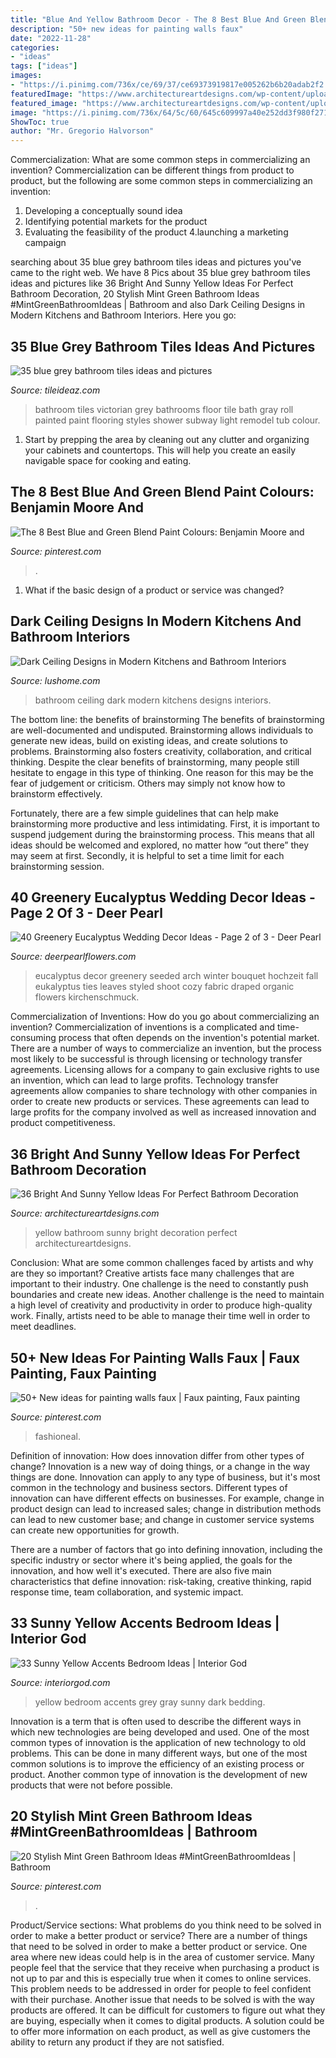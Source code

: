 ```yaml
---
title: "Blue And Yellow Bathroom Decor - The 8 Best Blue And Green Blend Paint Colours: Benjamin Moore And"
description: "50+ new ideas for painting walls faux"
date: "2022-11-28"
categories:
- "ideas"
tags: ["ideas"]
images:
- "https://i.pinimg.com/736x/ce/69/37/ce69373919817e005262b6b20adab2f2.jpg"
featuredImage: "https://www.architectureartdesigns.com/wp-content/uploads/2013/04/ArchitectureArtDesigns-2610.jpg"
featured_image: "https://www.architectureartdesigns.com/wp-content/uploads/2013/04/ArchitectureArtDesigns-2610.jpg"
image: "https://i.pinimg.com/736x/64/5c/60/645c609997a40e252dd3f980f271d22f--blue-green-paints-blue-gray-paint.jpg"
ShowToc: true
author: "Mr. Gregorio Halvorson"
---
```



Commercialization: What are some common steps in commercializing an invention?
Commercialization can be different things from product to product, but the following are some common steps in commercializing an invention:
1. Developing a conceptually sound idea 
2. Identifying potential markets for the product 
3. Evaluating the feasibility of the product 
4.launching a marketing campaign 

	

		
searching about 35 blue grey bathroom tiles ideas and pictures you've came to the right web. We have 8 Pics about 35 blue grey bathroom tiles ideas and pictures like 36 Bright And Sunny Yellow Ideas For Perfect Bathroom Decoration, 20 Stylish Mint Green Bathroom Ideas #MintGreenBathroomIdeas | Bathroom and also Dark Ceiling Designs in Modern Kitchens and Bathroom Interiors. Here you go:
		
    
## 35 Blue Grey Bathroom Tiles Ideas And Pictures

<img loading=lazy src="http://www.tileideaz.com/wp-content/uploads/2015/03/blue_grey_bathroom_tiles_31.jpg" onerror="this.onerror=null;this.src='https://tse3.mm.bing.net/th?id=OIP.RQhPdFN1-EITsM-jayOc2wHaJ3&amp;pid=15.1';" alt="35 blue grey bathroom tiles ideas and pictures">

_Source: tileideaz.com_

>bathroom tiles victorian grey bathrooms floor tile bath gray roll painted paint flooring styles shower subway light remodel tub colour. 

	

1. Start by prepping the area by cleaning out any clutter and organizing your cabinets and countertops. This will help you create an easily navigable space for cooking and eating.

    
## The 8 Best Blue And Green Blend Paint Colours: Benjamin Moore And

<img loading=lazy src="https://i.pinimg.com/736x/64/5c/60/645c609997a40e252dd3f980f271d22f--blue-green-paints-blue-gray-paint.jpg" onerror="this.onerror=null;this.src='https://tse3.mm.bing.net/th?id=OIP.rtUoe41DBrODUPrhS_UZkQHaLc&amp;pid=15.1';" alt="The 8 Best Blue and Green Blend Paint Colours: Benjamin Moore and">

_Source: pinterest.com_

>. 

	

1. What if the basic design of a product or service was changed?

    
## Dark Ceiling Designs In Modern Kitchens And Bathroom Interiors

<img loading=lazy src="https://www.lushome.com/wp-content/uploads/2019/06/dark-ceiling-designs-black-white-bathroom-6-1.jpg" onerror="this.onerror=null;this.src='https://tse2.mm.bing.net/th?id=OIP.2IRrFzZGsnrEFaZGQU1iVwAAAA&amp;pid=15.1';" alt="Dark Ceiling Designs in Modern Kitchens and Bathroom Interiors">

_Source: lushome.com_

>bathroom ceiling dark modern kitchens designs interiors. 

	

The bottom line: the benefits of brainstorming
The benefits of brainstorming are well-documented and undisputed. Brainstorming allows individuals to generate new ideas, build on existing ideas, and create solutions to problems. Brainstorming also fosters creativity, collaboration, and critical thinking.
Despite the clear benefits of brainstorming, many people still hesitate to engage in this type of thinking. One reason for this may be the fear of judgement or criticism. Others may simply not know how to brainstorm effectively.

Fortunately, there are a few simple guidelines that can help make brainstorming more productive and less intimidating. First, it is important to suspend judgement during the brainstorming process. This means that all ideas should be welcomed and explored, no matter how “out there” they may seem at first. Secondly, it is helpful to set a time limit for each brainstorming session.

    
## 40 Greenery Eucalyptus Wedding Decor Ideas - Page 2 Of 3 - Deer Pearl

<img loading=lazy src="https://www.deerpearlflowers.com/wp-content/uploads/2016/12/eucalyptus-leaves-wedding-details.jpg" onerror="this.onerror=null;this.src='https://tse3.mm.bing.net/th?id=OIP.-zGyOuC4HErOIV08VTL-twHaLH&amp;pid=15.1';" alt="40 Greenery Eucalyptus Wedding Decor Ideas - Page 2 of 3 - Deer Pearl">

_Source: deerpearlflowers.com_

>eucalyptus decor greenery seeded arch winter bouquet hochzeit fall eukalyptus ties leaves styled shoot cozy fabric draped organic flowers kirchenschmuck. 

	

Commercialization of Inventions: How do you go about commercializing an invention?
Commercialization of inventions is a complicated and time-consuming process that often depends on the invention's potential market. There are a number of ways to commercialize an invention, but the process most likely to be successful is through licensing or technology transfer agreements. Licensing allows for a company to gain exclusive rights to use an invention, which can lead to large profits. Technology transfer agreements allow companies to share technology with other companies in order to create new products or services. These agreements can lead to large profits for the company involved as well as increased innovation and product competitiveness.

    
## 36 Bright And Sunny Yellow Ideas For Perfect Bathroom Decoration

<img loading=lazy src="https://www.architectureartdesigns.com/wp-content/uploads/2013/04/ArchitectureArtDesigns-2610.jpg" onerror="this.onerror=null;this.src='https://tse3.mm.bing.net/th?id=OIP.5oXerYqcAjYKobJjRCqwygHaLI&amp;pid=15.1';" alt="36 Bright And Sunny Yellow Ideas For Perfect Bathroom Decoration">

_Source: architectureartdesigns.com_

>yellow bathroom sunny bright decoration perfect architectureartdesigns. 

	

Conclusion: What are some common challenges faced by artists and why are they so important?
Creative artists face many challenges that are important to their industry. One challenge is the need to constantly push boundaries and create new ideas. Another challenge is the need to maintain a high level of creativity and productivity in order to produce high-quality work. Finally, artists need to be able to manage their time well in order to meet deadlines.

    
## 50+ New Ideas For Painting Walls Faux | Faux Painting, Faux Painting

<img loading=lazy src="https://i.pinimg.com/736x/ce/69/37/ce69373919817e005262b6b20adab2f2.jpg" onerror="this.onerror=null;this.src='https://tse1.mm.bing.net/th?id=OIP.uycFBRdCAsxEONWLdiHTIAAAAA&amp;pid=15.1';" alt="50+ New ideas for painting walls faux | Faux painting, Faux painting">

_Source: pinterest.com_

>fashioneal. 

	

Definition of innovation: How does innovation differ from other types of change?
Innovation is a new way of doing things, or a change in the way things are done. Innovation can apply to any type of business, but it's most common in the technology and business sectors.
Different types of innovation can have different effects on businesses. For example, change in product design can lead to increased sales; change in distribution methods can lead to new customer base; and change in customer service systems can create new opportunities for growth.

There are a number of factors that go into defining innovation, including the specific industry or sector where it's being applied, the goals for the innovation, and how well it's executed. There are also five main characteristics that define innovation: risk-taking, creative thinking, rapid response time, team collaboration, and systemic impact.

    
## 33 Sunny Yellow Accents Bedroom Ideas | Interior God

<img loading=lazy src="http://interiorgod.com/wp-content/uploads/2016/06/grey-yellow-bedroom-ideas-dark-gray-wall-yellow-bedding.jpg" onerror="this.onerror=null;this.src='https://tse4.mm.bing.net/th?id=OIP.2BUmk1ANy9zSXgoufmgzRwHaJ4&amp;pid=15.1';" alt="33 Sunny Yellow Accents Bedroom Ideas | Interior God">

_Source: interiorgod.com_

>yellow bedroom accents grey gray sunny dark bedding. 

	

Innovation is a term that is often used to describe the different ways in which new technologies are being developed and used. One of the most common types of innovation is the application of new technology to old problems. This can be done in many different ways, but one of the most common solutions is to improve the efficiency of an existing process or product. Another common type of innovation is the development of new products that were not before possible.

    
## 20 Stylish Mint Green Bathroom Ideas #MintGreenBathroomIdeas | Bathroom

<img loading=lazy src="https://i.pinimg.com/736x/4d/e9/83/4de9834ebc03075872d97c41fe0b786d.jpg" onerror="this.onerror=null;this.src='https://tse1.mm.bing.net/th?id=OIP.NoW9_n6TPnSUucBr6cDC2QHaLH&amp;pid=15.1';" alt="20 Stylish Mint Green Bathroom Ideas #MintGreenBathroomIdeas | Bathroom">

_Source: pinterest.com_

>. 

	

Product/Service sections: What problems do you think need to be solved in order to make a better product or service?
There are a number of things that need to be solved in order to make a better product or service. One area where new ideas could help is in the area of customer service. Many people feel that the service that they receive when purchasing a product is not up to par and this is especially true when it comes to online services. This problem needs to be addressed in order for people to feel confident with their purchase. Another issue that needs to be solved is with the way products are offered. It can be difficult for customers to figure out what they are buying, especially when it comes to digital products. A solution could be to offer more information on each product, as well as give customers the ability to return any product if they are not satisfied.

